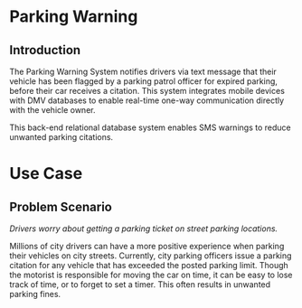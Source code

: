 # Parking Warning
## Introduction
The Parking Warning System notifies drivers via text message that their vehicle
has been flagged by a parking patrol officer for expired parking, before their
car receives a citation. This system integrates mobile devices with DMV
databases to enable real-time one-way communication directly with the vehicle
owner.

This back-end relational database system enables SMS warnings to
 reduce unwanted parking citations.

# Use Case
## Problem Scenario
*Drivers worry about getting a parking ticket on street parking locations.*

Millions of city drivers can have a more positive experience when parking their
 vehicles on city streets. Currently, city parking officers issue a parking
 citation for any vehicle that has exceeded the posted parking limit. Though
 the motorist is responsible for moving the car on time, it can be easy to
 lose track of time, or to forget to set a timer. This often results in
 unwanted parking fines.
